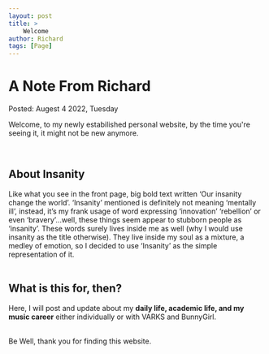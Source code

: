 ```yaml
---
layout: post
title: >
    Welcome
author: Richard
tags: [Page]
---
```


# A Note From Richard

Posted: Augest 4 2022, Tuesday

Welcome, to my newly estabilished personal website, by the time you're seeing it, it might not be new anymore.
 
<br>

## About Insanity

Like what you see in the front page, big bold text written ‘Our insanity change the world’. ‘Insanity’ mentioned is definitely not meaning ‘mentally ill’, instead, it’s my frank usage of word expressing ‘innovation’ ‘rebellion’ or even ‘bravery’…well, these things seem appear to stubborn people as ‘insanity’. These words surely lives inside me as well (why I would use insanity as the title otherwise). They live inside my soul as a mixture, a medley of emotion, so I decided to use ‘Insanity’ as the simple representation of it.
<br>
<br>

## What is this for, then?

Here, I will post and update about my **daily life, academic life, and my music career** either individually or with VARKS and BunnyGirl.

<br>
Be Well, thank you for finding this website.

<br>
<br>
<br>
<br>
<br>
<script src="https://giscus.app/client.js"
        data-repo="ZhihchengGao/zhihchenggao.github.io"
        data-repo-id="R_kgDOHw_0jQ"
        data-category="Announcements"
        data-category-id="DIC_kwDOHw_0jc4CQnM5"
        data-mapping="pathname"
        data-strict="0"
        data-reactions-enabled="1"
        data-emit-metadata="0"
        data-input-position="bottom"
        data-theme="preferred_color_scheme"
        data-lang="en"
        crossorigin="anonymous"
        async>
</script>